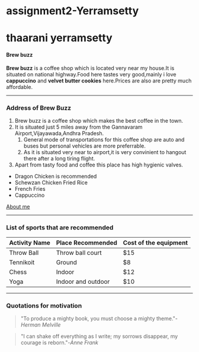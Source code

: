 # assignment2-Yerramsetty
# thaarani yerramsetty
#### Brew buzz

**Brew buzz** is a coffee shop which is located very near my house.It is situated on national highway.Food here tastes very good,mainly i love **cappuccino** and **velvet butter cookies** here.Prices are also are pretty much affordable.
***
### Address of Brew Buzz
1. Brew buzz is a coffee shop which makes the best coffee in the town.
2. It is situated just 5 miles away from the Gannavaram Airport,Vijayawada,Andhra Pradesh.
    1. General mode of transportations for this coffee shop are auto and buses but personal vehicles are more preferrable.
    2. As it is situated very near to airport,it is very convinient to hangout there after a long tiring flight.
3. Apart from tasty food and coffee this place has high hygienic valves.
* Dragon Chicken is recommended 
* Schewzan Chicken Fried Rice
* French Fries
* Cappuccino

[About me](ABOUTME.md)
***
### List of sports that are recommended 
| Activity Name | Place Recommended | Cost of the equipment |
|---|---|---|
| Throw Ball | Throw ball court | $15 |
| Tennikoit | Ground | $8 |
| Chess | Indoor | $12 |
| Yoga | Indoor and outdoor | $10 |
***
### Quotations for motivation
>"To produce a mighty book, you must choose a mighty theme."-*Herman Melville*

> "I can shake off everything as I write; my sorrows disappear, my courage is reborn."-*Anne Frank*



